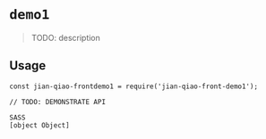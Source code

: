 # `demo1`

> TODO: description

## Usage

```
const jian-qiao-frontdemo1 = require('jian-qiao-front-demo1');

// TODO: DEMONSTRATE API
```

```
SASS
[object Object]

```
